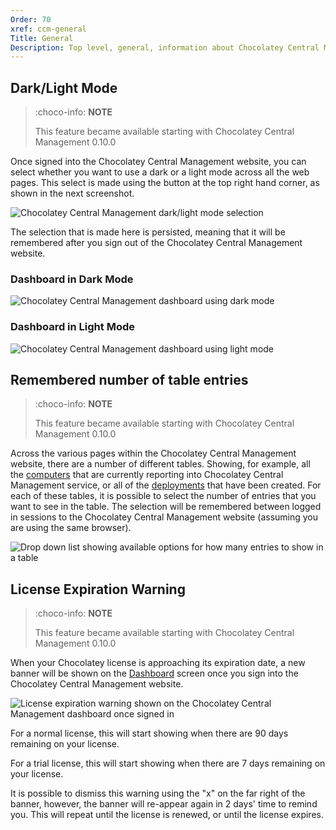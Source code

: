 ```yaml
---
Order: 70
xref: ccm-general
Title: General
Description: Top level, general, information about Chocolatey Central Management Website functionality
---
```


## Dark/Light Mode

> :choco-info: **NOTE**
>
> This feature became available starting with Chocolatey Central Management 0.10.0

Once signed into the Chocolatey Central Management website, you can select whether you want to use a dark or a light mode across all the web pages.  This select is made using the button at the top right hand corner, as shown in the next screenshot.

![Chocolatey Central Management dark/light mode selection](/assets/images/ccm/general/dark-light-mode-selection.png)

The selection that is made here is persisted, meaning that it will be remembered after you sign out of the Chocolatey Central Management website.

### Dashboard in Dark Mode

![Chocolatey Central Management dashboard using dark mode](/assets/images/ccm/general/dark-mode-dashboard.png)

### Dashboard in Light Mode

![Chocolatey Central Management dashboard using light mode](/assets/images/ccm/general/light-mode-dashboard.png)

## Remembered number of table entries

> :choco-info: **NOTE**
>
> This feature became available starting with Chocolatey Central Management 0.10.0

Across the various pages within the Chocolatey Central Management website, there are a number of different tables. Showing, for example, all the [computers](xref:ccm-computers) that are currently reporting into Chocolatey Central Management service, or all of the [deployments](xref:ccm-deployments) that have been created.  For each of these tables, it is possible to select the number of entries that you want to see in the table.  The selection will be remembered between logged in sessions to the Chocolatey Central Management website (assuming you are using the same browser).

![Drop down list showing available options for how many entries to show in a table](/assets/images/ccm/general/number-of-table-entries-selection.png)

## License Expiration Warning

> :choco-info: **NOTE**
>
> This feature became available starting with Chocolatey Central Management 0.10.0

When your Chocolatey license is approaching its expiration date, a new banner will be shown on the [Dashboard](xref:ccm-dashboard) screen once you sign into the Chocolatey Central Management website.

![License expiration warning shown on the Chocolatey Central Management dashboard once signed in](/assets/images/ccm/general/license-expiration-warning.png)

For a normal license, this will start showing when there are 90 days remaining on your license.

For a trial license, this will start showing when there are 7 days remaining on your license.

It is possible to dismiss this warning using the "x" on the far right of the banner, however, the banner will re-appear again in 2 days' time to remind you.  This will repeat until the license is renewed, or until the license expires.